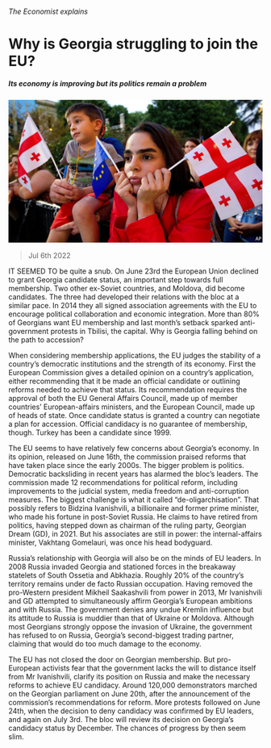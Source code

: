 ###### The Economist explains

# Why is Georgia struggling to join the EU? 

##### Its economy is improving but its politics remain a problem 

![image](images/20220709_BLP502.jpg) 

> Jul 6th 2022 

IT SEEMED TO be quite a snub. On June 23rd the European Union declined to grant Georgia candidate status, an important step towards full membership. Two other ex-Soviet countries,  and Moldova, did become candidates. The three had developed their relations with the bloc at a similar pace. In 2014 they all signed association agreements with the EU to encourage political collaboration and economic integration. More than 80% of Georgians want EU membership and last month’s setback sparked anti-government protests in Tbilisi, the capital. Why is Georgia falling behind on the path to accession?

When considering membership applications, the EU judges the stability of a country’s democratic institutions and the strength of its economy. First the European Commission gives a detailed opinion on a country’s application, either recommending that it be made an official candidate or outlining reforms needed to achieve that status. Its recommendation requires the approval of both the EU General Affairs Council, made up of member countries’ European-affairs ministers, and the European Council, made up of heads of state. Once candidate status is granted a country can negotiate a plan for accession. Official candidacy is no guarantee of membership, though. Turkey has been a candidate since 1999. 

The EU seems to have relatively few concerns about Georgia’s economy. In its opinion, released on June 16th, the commission praised reforms that have taken place since the early 2000s. The bigger problem is politics. Democratic backsliding in recent years has alarmed the bloc’s leaders. The commission made 12 recommendations for political reform, including improvements to the judicial system, media freedom and anti-corruption measures. The biggest challenge is what it called “de-oligarchisation”. That possibly refers to Bidzina Ivanishvili, a billionaire and former prime minister, who made his fortune in post-Soviet Russia. He claims to have retired from politics, having stepped down as chairman of the ruling party, Georgian Dream (GD), in 2021. But his associates are still in power: the internal-affairs minister, Vakhtang Gomelauri, was once his head bodyguard. 

Russia’s relationship with Georgia will also be on the minds of EU leaders. In 2008 Russia invaded Georgia and stationed forces in the breakaway statelets of South Ossetia and Abkhazia. Roughly 20% of the country’s territory remains under de facto Russian occupation. Having removed the pro-Western president Mikheil Saakashvili from power in 2013, Mr Ivanishvili and GD attempted to simultaneously affirm Georgia’s European ambitions and  with Russia. The government denies any undue Kremlin influence but its attitude to Russia is muddier than that of Ukraine or Moldova. Although most Georgians strongly oppose the invasion of Ukraine, the government has refused to  on Russia, Georgia’s second-biggest trading partner, claiming that would do too much damage to the economy.

The EU has not closed the door on Georgian membership. But pro-European activists fear that the government lacks the will to distance itself from Mr Ivanishvili, clarify its position on Russia and make the necessary reforms to achieve EU candidacy. Around 120,000 demonstrators marched on the Georgian parliament on June 20th, after the announcement of the commission’s recommendations for reform. More protests followed on June 24th, when the decision to deny candidacy was confirmed by EU leaders, and again on July 3rd. The bloc will review its decision on Georgia’s candidacy status by December. The chances of progress by then seem slim. 





